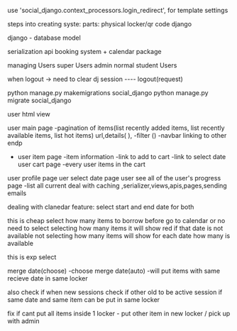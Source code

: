 use 'social_django.context_processors.login_redirect', for template settings

steps into creating syste:
parts:
physical locker/qr code
django

django -
database model

serialization
api
booking system + calendar package

managing Users
super Users
admin
normal student Users

when logout -> need to clear dj session ---- logout(request)

python manage.py makemigrations social_django
python manage.py migrate social_django

user html view

user main page
-pagination of items(list recently added items, list recently available items, list hot items)
url,details( ),
-filter ()
-navbar linking to other endp

- user item page
  -item information
  -link to add to cart
  -link to select date
  user cart page
  -every user items in the cart

user profile page
uer select date page
user see all of the user's progress page
-list all current
deal with caching ,serializer,views,apis,pages,sending emails

dealing with clanedar feature:
select start and end date for both

this is cheap
select how many items to borrow before go to calendar or no need to select
selecting how many items it will show red if that date is not available
not selecting how many items will show for each date how many is available

this is exp
select

merge date(choose)
-choose
merge date(auto)
-will put items with same recieve date in same locker

also check if when new sessions check if other old to be active session if same date and same item can be put in same locker

fix if cant put all items inside 1 locker - put other item in new locker / pick up with admin
